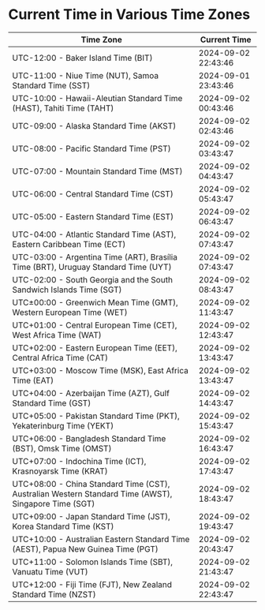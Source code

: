 # Current Time in Various Time Zones

| Time Zone | Current Time |
|-----------|--------------|
| UTC-12:00 - Baker Island Time (BIT) | 2024-09-02 22:43:46 |
| UTC-11:00 - Niue Time (NUT), Samoa Standard Time (SST) | 2024-09-01 23:43:46 |
| UTC-10:00 - Hawaii-Aleutian Standard Time (HAST), Tahiti Time (TAHT) | 2024-09-02 00:43:46 |
| UTC-09:00 - Alaska Standard Time (AKST) | 2024-09-02 02:43:46 |
| UTC-08:00 - Pacific Standard Time (PST) | 2024-09-02 03:43:47 |
| UTC-07:00 - Mountain Standard Time (MST) | 2024-09-02 04:43:47 |
| UTC-06:00 - Central Standard Time (CST) | 2024-09-02 05:43:47 |
| UTC-05:00 - Eastern Standard Time (EST) | 2024-09-02 06:43:47 |
| UTC-04:00 - Atlantic Standard Time (AST), Eastern Caribbean Time (ECT) | 2024-09-02 07:43:47 |
| UTC-03:00 - Argentina Time (ART), Brasília Time (BRT), Uruguay Standard Time (UYT) | 2024-09-02 07:43:47 |
| UTC-02:00 - South Georgia and the South Sandwich Islands Time (SGT) | 2024-09-02 08:43:47 |
| UTC±00:00 - Greenwich Mean Time (GMT), Western European Time (WET) | 2024-09-02 11:43:47 |
| UTC+01:00 - Central European Time (CET), West Africa Time (WAT) | 2024-09-02 12:43:47 |
| UTC+02:00 - Eastern European Time (EET), Central Africa Time (CAT) | 2024-09-02 13:43:47 |
| UTC+03:00 - Moscow Time (MSK), East Africa Time (EAT) | 2024-09-02 13:43:47 |
| UTC+04:00 - Azerbaijan Time (AZT), Gulf Standard Time (GST) | 2024-09-02 14:43:47 |
| UTC+05:00 - Pakistan Standard Time (PKT), Yekaterinburg Time (YEKT) | 2024-09-02 15:43:47 |
| UTC+06:00 - Bangladesh Standard Time (BST), Omsk Time (OMST) | 2024-09-02 16:43:47 |
| UTC+07:00 - Indochina Time (ICT), Krasnoyarsk Time (KRAT) | 2024-09-02 17:43:47 |
| UTC+08:00 - China Standard Time (CST), Australian Western Standard Time (AWST), Singapore Time (SGT) | 2024-09-02 18:43:47 |
| UTC+09:00 - Japan Standard Time (JST), Korea Standard Time (KST) | 2024-09-02 19:43:47 |
| UTC+10:00 - Australian Eastern Standard Time (AEST), Papua New Guinea Time (PGT) | 2024-09-02 20:43:47 |
| UTC+11:00 - Solomon Islands Time (SBT), Vanuatu Time (VUT) | 2024-09-02 21:43:47 |
| UTC+12:00 - Fiji Time (FJT), New Zealand Standard Time (NZST) | 2024-09-02 22:43:47 |
